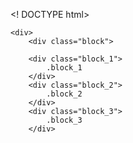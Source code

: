 <! DOCTYPE html>
<html lang="ru">
    
    
    <div>
        <div class="block">
        
        <div class="block_1">
            .block_1
        </div>
        <div class="block_2">
            .block_2
        </div>
        <div class="block_3">
            .block_3
        </div>

<style>
.block{
    border: 5px-solid-red;
    max-width: 800px;
    margin: 0px auto;
    heght: 800px;
}
.block div{
    line-height: 50px;
    font-size: 18px;
    font-weight: 700;
    text-aligh: center;
    position: relative;
}
.block_1{
    background-color: #ece89d;
    text-aligh: center;
    left:0px;
    top:20%;
    right:0px;
}
.block_2{
    background-color: #5e5373;
    color: #fff;
    position: absolute;
    left:0px;
    top:40%;
    right:0px;
    text-aligh: center;
}
.block_3{
    blockground: #18b5a4;
    left:0px;
    top:60%;
    right:0px;
    text-aligh: center;
}
</style>
</html>
